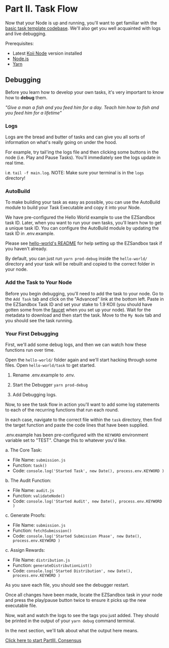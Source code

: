 # Part II. Task Flow

Now that your Node is up and running, you'll want to get familiar with the [basic task template codebase](./hello-world/). We'll also get you well acquainted with logs and live debugging.

Prerequisites:

- Latest [Koii Node](https://koii.network) version installed
- [Node.js](https://nodejs.org/en/download/current)
- [Yarn](https://classic.yarnpkg.com/en/docs/install#debian-stable)

## Debugging

Before you learn how to develop your own tasks, it's very important to know how to **debug** them.

_"Give a man a fish and you feed him for a day. Teach him how to fish and you feed him for a lifetime"_

### Logs

Logs are the bread and butter of tasks and can give you all sorts of information on what's really going on under the hood.

For example, try tail'ing the logs file and then clicking some buttons in the node (i.e. Play and Pause Tasks). You'll immediately see the logs update in real time.

i.e. `tail -f main.log`. NOTE: Make sure your terminal is in the `logs` directory!

### AutoBuild

To make building your task as easy as possible, you can use the AutoBuild module to build your Task Executable and copy it into your Node.

We have pre-configured the Hello World example to use the EZSandbox task ID. Later, when you want to run your own tasks, you'll learn how to get a unique task ID. You can configure the AutoBuild module by updating the task ID in .env.example.

Please see [hello-world's README](./hello-world/README.md) for help setting up the EZSandbox task if you haven't already.

By default, you can just run `yarn prod-debug` inside the `hello-world/` directory and your task will be rebuilt and copied to the correct folder in your node.

<!-- ## Task Flow

Tasks run in round-based cycles, similar to Epochs in a [Proof-of-History](https://www.youtube.com/watch?v=rywOYfGu4EA) flow.

Tasks include two kinds of programs:

1. Continuous: These run like a normal server, and start whenever the Task reboots

   - a. REST APIs
   - b. Databases
   - c. Utility Modules

2. Cyclical: These run once per round (you'll set the `round_time` when you deploy later on)
   a. Governance Functions
   b. Timed Workloads like Replication -->

### Add the Task to Your Node

Before you begin debugging, you'll need to add the task to your node. Go to the `Add Task` tab and click on the "Advanced" link at the bottom left. Paste in the EZSandbox Task ID and set your stake to 1.9 KOII (you should have gotten some from the [faucet](https://faucet.koii.network/) when you set up your node). Wait for the metadata to download and then start the task. Move to the `My Node` tab and you should see the task running.

### Your First Debugging

First, we'll add some debug logs, and then we can watch how these functions run over time.

Open the `hello-world/` folder again and we'll start hacking through some files. Open `hello-world/task` to get started.

1. Rename .env.example to .env.

2. Start the Debugger
   `yarn prod-debug`

3. Add Debugging logs.

Now, to see the task flow in action you'll want to add some log statements to each of the recurring functions that run each round.

In each case, navigate to the correct file within the `task` directory, then find the target function and paste the code lines that have been supplied.

.env.example has been pre-configured with the `KEYWORD` environment variable set to "TEST". Change this to whatever you'd like.

a. The Core Task:

- File Name: `submission.js`
- Function: `task()`
- Code: `console.log('Started Task', new Date(), process.env.KEYWORD )`

b. The Audit Function:

- File Name: `audit.js`
- Function: `validateNode()`
- Code: `console.log('Started Audit', new Date(), process.env.KEYWORD )`

c. Generate Proofs:

- File Name: `submission.js`
- Function: `fetchSubmission()`
- Code: `console.log('Started Submission Phase', new Date(), process.env.KEYWORD )`

c. Assign Rewards:

- File Name: `distribution.js`
- Function: `generateDistributionList()`
- Code: `console.log('Started Distribution', new Date(), process.env.KEYWORD )`

As you save each file, you should see the debugger restart.

Once all changes have been made, locate the EZSandbox task in your node and press the play/pause button twice to ensure it picks up the new executable file.

Now, wait and watch the logs to see the tags you just added. They should be printed in the output of your `yarn debug` command terminal.

In the next section, we'll talk about what the output here means.

[Click here to start PartIII. Consensus](./PartIII.md)
